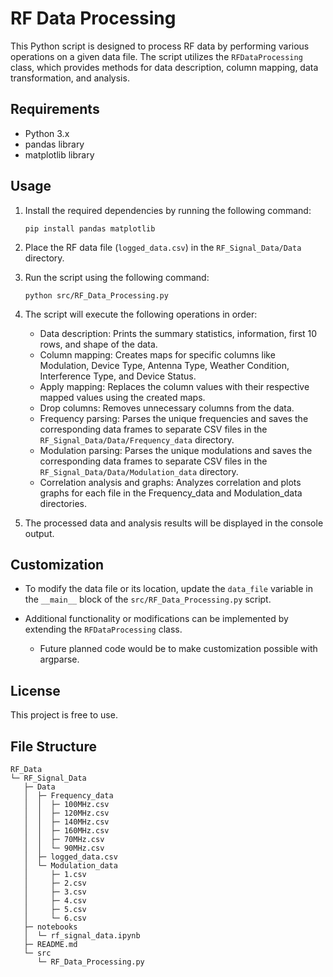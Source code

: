# RF Data Processing

This Python script is designed to process RF data by performing various operations on a given data file. The script utilizes the `RFDataProcessing` class, which provides methods for data description, column mapping, data transformation, and analysis.

## Requirements

- Python 3.x
- pandas library
- matplotlib library

## Usage

1. Install the required dependencies by running the following command:

   ```shell
   pip install pandas matplotlib
   ```

2. Place the RF data file (`logged_data.csv`) in the `RF_Signal_Data/Data` directory.

3. Run the script using the following command:

   ```shell
   python src/RF_Data_Processing.py
   ```

4. The script will execute the following operations in order:

   - Data description: Prints the summary statistics, information, first 10 rows, and shape of the data.
   - Column mapping: Creates maps for specific columns like Modulation, Device Type, Antenna Type, Weather Condition, Interference Type, and Device Status.
   - Apply mapping: Replaces the column values with their respective mapped values using the created maps.
   - Drop columns: Removes unnecessary columns from the data.
   - Frequency parsing: Parses the unique frequencies and saves the corresponding data frames to separate CSV files in the `RF_Signal_Data/Data/Frequency_data` directory.
   - Modulation parsing: Parses the unique modulations and saves the corresponding data frames to separate CSV files in the `RF_Signal_Data/Data/Modulation_data` directory.
   - Correlation analysis and graphs: Analyzes correlation and plots graphs for each file in the Frequency_data and Modulation_data directories.

5. The processed data and analysis results will be displayed in the console output.

## Customization

- To modify the data file or its location, update the `data_file` variable in the `__main__` block of the `src/RF_Data_Processing.py` script.

- Additional functionality or modifications can be implemented by extending the `RFDataProcessing` class.

    - Future planned code would be to make customization possible with argparse.

## License

This project is free to use.

## File Structure

```
RF_Data
└─ RF_Signal_Data
   ├─ Data
   │  ├─ Frequency_data
   │  │  ├─ 100MHz.csv
   │  │  ├─ 120MHz.csv
   │  │  ├─ 140MHz.csv
   │  │  ├─ 160MHz.csv
   │  │  ├─ 70MHz.csv
   │  │  └─ 90MHz.csv
   │  ├─ logged_data.csv
   │  └─ Modulation_data
   │     ├─ 1.csv
   │     ├─ 2.csv
   │     ├─ 3.csv
   │     ├─ 4.csv
   │     ├─ 5.csv
   │     └─ 6.csv
   ├─ notebooks
   │  └─ rf_signal_data.ipynb
   ├─ README.md
   └─ src
      └─ RF_Data_Processing.py
```
